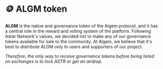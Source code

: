 # 🪙 ALGM token

**ALGM** is the native and governance token of the Algem protocol, and it has a central role in the reward and voting system of the platform. Following Astar Network's values, we decided not to make any of our governance tokens available for sale to the community. At Algem, we believe that it's best to distribute ALGM only to users and supporters of our project.

_Therefore, the only way to receive governance tokens before being listed on exchanges is to lock ASTR or get an airdrop._
